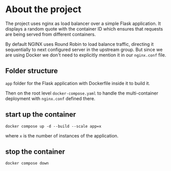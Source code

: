 
  

# About the project

  

The project uses nginx as load balancer over a simple Flask application. It displays a random quote with the container ID which ensures that requests are being served from different containers.

  

By default NGINX uses Round Robin to load balance traffic, directing it sequentially to next configured server in the upstream group. But since we are using Docker we don't need to explicitly mention it in our `nginx.conf` file.

  

## Folder structure

  

`app` folder for the Flask application with Dockerfile inside it to build it.

Then on the root level `docker-compose.yaml` to handle the multi-container deployment with `nginx.conf` defined there.

  

## start up the container

  

`docker compose up -d --build --scale app=x`

  

  

where `x` is the number of instances of the application.

  

## stop the container

  

`docker compose down`